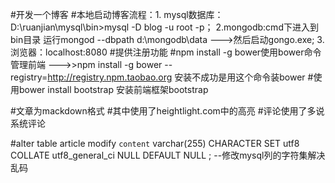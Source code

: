 #开发一个博客
#本地启动博客流程：1. mysql数据库：D:\ruanjian\mysql\bin>mysql -D blog -u root -p；   2.mongodb:cmd下进入到bin目录 运行mongod --dbpath d:\mongodb\data  --->然后启动gongo.exe; 3.浏览器：localhost:8080
#提供注册功能
#npm install -g bower使用bower命令管理前端  --->>npm install -g bower --registry=http://registry.npm.taobao.org  安装不成功是用这个命令装bower
#使用bower install bootstrap 安装前端框架bootstrap

#文章为mackdown格式
#其中使用了heightlight.com中的高亮
#评论使用了多说系统评论

#alter table article modify `content`  varchar(255) CHARACTER SET utf8 COLLATE utf8_general_ci NULL DEFAULT NULL ;  --修改mysql列的字符集解决乱码